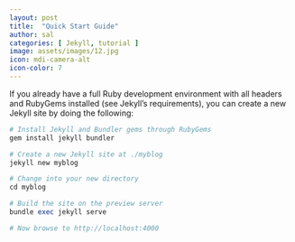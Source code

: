 ```yaml
---
layout: post
title:  "Quick Start Guide"
author: sal
categories: [ Jekyll, tutorial ]
image: assets/images/12.jpg
icon: mdi-camera-alt
icon-color: 7
---
```


If you already have a full Ruby development environment with all headers and RubyGems installed (see Jekyll’s requirements), you can create a new Jekyll site by doing the following:

```ruby
# Install Jekyll and Bundler gems through RubyGems
gem install jekyll bundler

# Create a new Jekyll site at ./myblog
jekyll new myblog

# Change into your new directory
cd myblog

# Build the site on the preview server
bundle exec jekyll serve

# Now browse to http://localhost:4000
```